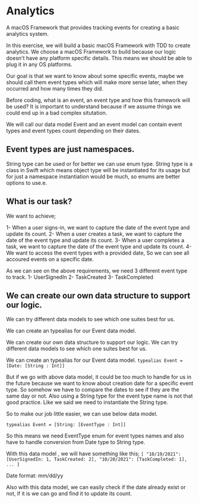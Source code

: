 # Analytics
A macOS Framework that provides tracking events for creating a basic analytics system.


In this exercise, we will build a basic macOS Framework with TDD to create analytics. We choose a macOS Framework to build because our logic doesn't have any platform specific details. This means we should be able to plug it in any OS platforms.

Our goal is that we want to know about some specific events, maybe we should call them event types which will make more sense later, when they occurred and how many times they did. 

Before coding, what is an event, an event type and how this framework will be used? It is important to understand because if we assume things we could end up in a bad complex situtation.

We will call our data model Event and an event model can contain event types and event types count depending on their dates.

## Event types are just namespaces. 
String type can be used or for better we can use enum type. String type is a class in Swift which means object type will be instantiated for its usage but for just a namespace instantiation would be much, so enums are better options to use.e.

## What is our task?
We want to achieve;

1- When a user signs-in, we want to capture the date of the event type and update its count.
2- When a user creates a task, we want to capture the date of the event type and update its count.
3- When a user completes a task, we want to capture the date of the event type and update its count.
4- We want to access the event types with a provided date, So we can see all accoured events on a specific date.

As we can see on the above requirements, we need 3 different event type to track. 
1- UserSignedIn
2- TaskCreated
3- TaskCompleted

## We can create our own data structure to support our logic. 
We can try different data models to see which one suites best for us. 

We can create an typealias for our Event data model. 

We can create our own data structure to support our logic. 
We can try different data models to see which one suites best for us. 

We can create an typealias for our Event data model. 
`typealias Event = [Date: [String : Int]]`

But if we go with above data model, it could be too much to handle for us in the future because we want to know about creation date for a specific event type. So somehow we have to compare the dates to see if they are the same day or not. Also using a String type for the event type name is not that good practice. Like we said we need to instantiate the String type.

So to make our job little easier, we can use below data model. 

`typealias Event = [String: [EventType : Int]]`

So this means we need EventType enum for event types names  and also have to handle conversion from Date type to String type. 

With this data model , we will have something like this; 
`[
"10/19/2021": [UserSignedIn: 1, TaskCreated: 2],
"10/20/2021": [TaskCompleted: 1],
...
]`

Date format: mm/dd/yy

Also with this data model, we can easily check if the date already exist or not, if it is we can go and find it to update its count.
